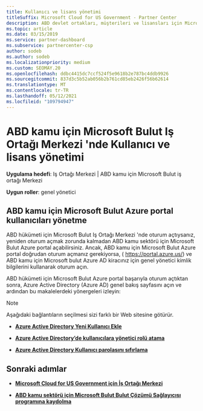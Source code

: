 ```yaml
---
title: Kullanıcı ve lisans yönetimi
titleSuffix: Microsoft Cloud for US Government - Partner Center
description: ABD devlet ortakları, müşterileri ve lisansları için Microsoft Bulut Iş Ortağı Merkezi 'nin yanı sıra parola sıfırlamaları hakkında bilgi edinin.
ms.topic: article
ms.date: 03/15/2019
ms.service: partner-dashboard
ms.subservice: partnercenter-csp
author: sodeb
ms.author: sodeb
ms.localizationpriority: medium
ms.custom: SEOMAY.20
ms.openlocfilehash: ddbc4415dc7ccf524f5e9618b2e787bc4ddb9926
ms.sourcegitcommit: 837d3c5b52ab056b2b761cd85eb2426f56b62614
ms.translationtype: MT
ms.contentlocale: tr-TR
ms.lasthandoff: 05/12/2021
ms.locfileid: "109794947"
---
```

# <a name="user-and-license-management-in-partner-center-for-microsoft-cloud-for-us-government"></a>ABD kamu için Microsoft Bulut Iş Ortağı Merkezi 'nde Kullanıcı ve lisans yönetimi

**Uygulama hedefi**: Iş Ortağı Merkezi | ABD kamu için Microsoft Bulut iş ortağı Merkezi

**Uygun roller**: genel yönetici

## <a name="how-to-manage-users-in-the-azure-portal-for-microsoft-cloud-for-us-government"></a>ABD kamu için Microsoft Bulut Azure portal kullanıcıları yönetme

ABD hükümeti için Microsoft Bulut Iş Ortağı Merkezi 'nde oturum açtıysanız, yeniden oturum açmak zorunda kalmadan ABD kamu sektörü için Microsoft Bulut Azure portal açabilirsiniz. Ancak, ABD kamu için Microsoft Bulut Azure portal doğrudan oturum açmanız gerekiyorsa, ( https://portal.azure.us/) ve ABD kamu için Microsoft bulut Azure AD kiracınız için genel yönetici kimlik bilgilerini kullanarak oturum açın.

ABD hükümeti için Microsoft Bulut Azure portal başarıyla oturum açtıktan sonra, Azure Active Directory (Azure AD) genel bakış sayfasını açın ve ardından bu makalelerdeki yönergeleri izleyin:

> [!NOTE]  
> Aşağıdaki bağlantıların seçilmesi sizi farklı bir Web sitesine götürür. 

-  [**Azure Active Directory Yeni Kullanıcı Ekle**](/azure/active-directory/active-directory-users-create-azure-portal)

-  [**Azure Active Directory’de kullanıcılara yönetici rolü atama**](/azure/active-directory/active-directory-users-assign-role-azure-portal)

-  [**Azure Active Directory Kullanıcı parolasını sıfırlama**](/azure/active-directory/active-directory-users-reset-password-azure-portal)

## <a name="next-steps"></a>Sonraki adımlar

-  [**Microsoft Cloud for US Government için İş Ortağı Merkezi**](partner-center-for-microsoft-us-govt-cloud.md)

-  [**ABD kamu sektörü için Microsoft Bulut Bulut Çözümü Sağlayıcısı programına kaydolma**](enroll-in-csp-for-microsoft-us-govt-cloud.md)